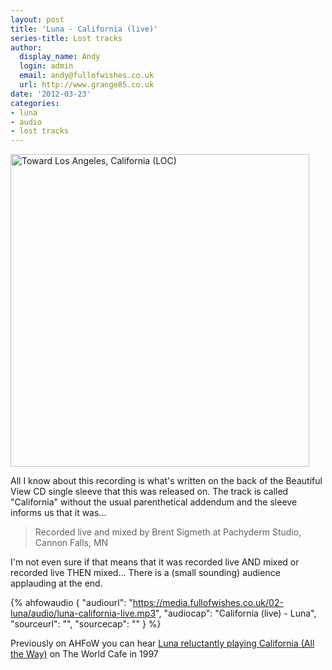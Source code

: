 ```yaml
---
layout: post
title: 'Luna - California (live)'
series-title: Lost tracks
author:
  display_name: Andy
  login: admin
  email: andy@fullofwishes.co.uk
  url: http://www.grange85.co.uk
date: '2012-03-23'
categories:
- luna
- audio
- lost tracks
---
```

<p><a href="http://www.flickr.com/photos/library_of_congress/3549663710/" title="Toward Los Angeles, California (LOC) by The Library of Congress, on Flickr"><img class="aligncenter" src="https://media.fullofwishes.co.uk/ahfow/uploads/2012/03/3549663710_35b4038392.jpg" width="478" height="500" alt="Toward Los Angeles, California (LOC)"></a></p>
<p>All I know about this recording is what's written on the back of the Beautiful View CD single sleeve that this was released on. The track is called "California" without the usual parenthetical addendum and the sleeve informs us that it was...</p>
<blockquote><p>Recorded live and mixed by Brent Sigmeth at Pachyderm Studio, Cannon Falls, MN</p></blockquote>
<p>I'm not even sure if that means that it was recorded live AND mixed or recorded live THEN mixed... There is a (small sounding) audience applauding at the end.</p>

 {% ahfowaudio {
  "audiourl": "https://media.fullofwishes.co.uk/02-luna/audio/luna-california-live.mp3",
  "audiocap": "California (live) - Luna",
  "sourceurl": "",
  "sourcecap": ""
  } %}

<p>Previously on AHFoW you can hear <a href="/2011/12/02/friday-recycling-luna-reluctantly-play-california-all-the-way/">Luna reluctantly playing California (All the Way)</a> on The World Cafe in 1997</p>
